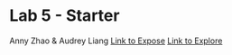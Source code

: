 # Lab 5 - Starter
Anny Zhao & Audrey Liang
[Link to Expose](./expose.html)
[Link to Explore](./explore.html)